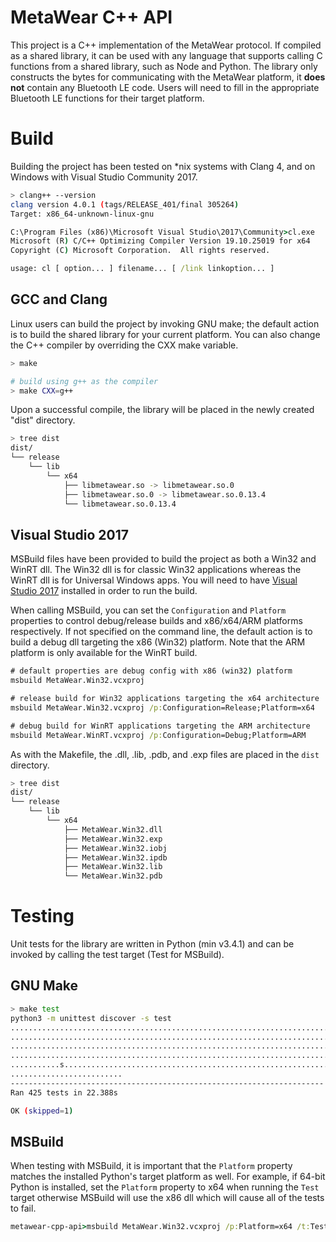 # MetaWear C++ API #
This project is a C++ implementation of the MetaWear protocol.  If compiled as a shared library, it can be used with any language that supports calling 
C functions from a shared library, such as Node and Python.  The library only constructs the bytes for communicating with the MetaWear platform, it 
**does not** contain any Bluetooth LE code.  Users will need to fill in the appropriate Bluetooth LE functions for their target platform.

# Build #
Building the project has been tested on \*nix systems with Clang 4, and on Windows with Visual Studio Community 2017.  

```sh
> clang++ --version
clang version 4.0.1 (tags/RELEASE_401/final 305264)
Target: x86_64-unknown-linux-gnu
```
```bat
C:\Program Files (x86)\Microsoft Visual Studio\2017\Community>cl.exe
Microsoft (R) C/C++ Optimizing Compiler Version 19.10.25019 for x64
Copyright (C) Microsoft Corporation.  All rights reserved.

usage: cl [ option... ] filename... [ /link linkoption... ]
```

## GCC and Clang ##
Linux users can build the project by invoking GNU make; the default action is to build the shared library for your current platform.  You can also 
change the C++ compiler by overriding the CXX make variable.

```sh
> make

# build using g++ as the compiler
> make CXX=g++
```

Upon a successful compile, the library will be placed in the newly created "dist" directory.

```sh
> tree dist
dist/
└── release
    └── lib
        └── x64
            ├── libmetawear.so -> libmetawear.so.0
            ├── libmetawear.so.0 -> libmetawear.so.0.13.4
            └── libmetawear.so.0.13.4

```

## Visual Studio 2017 ##
MSBuild files have been provided to build the project as both a Win32 and WinRT dll.  The Win32 dll is for classic Win32 applications whereas the 
WinRT dll is for Universal Windows apps.  You will need to have [Visual Studio 2017](https://www.visualstudio.com/downloads/) installed in order to 
run the build.

When calling MSBuild, you can set the `Configuration` and `Platform` properties to control debug/release builds and x86/x64/ARM platforms 
respectively.  If not specified on the command line, the default action is to build a debug dll targeting the x86 (Win32) platform.  Note that the ARM 
platform is only available for the WinRT build.

```bat
# default properties are debug config with x86 (win32) platform
msbuild MetaWear.Win32.vcxproj

# release build for Win32 applications targeting the x64 architecture 
msbuild MetaWear.Win32.vcxproj /p:Configuration=Release;Platform=x64

# debug build for WinRT applications targeting the ARM architecture 
msbuild MetaWear.WinRT.vcxproj /p:Configuration=Debug;Platform=ARM
```

As with the Makefile, the .dll, .lib, .pdb, and .exp files are placed in the `dist` directory.

```sh
> tree dist
dist/
└── release
    └── lib
        └── x64
            ├── MetaWear.Win32.dll
            ├── MetaWear.Win32.exp
            ├── MetaWear.Win32.iobj
            ├── MetaWear.Win32.ipdb
            ├── MetaWear.Win32.lib
            └── MetaWear.Win32.pdb

```

# Testing #
Unit tests for the library are written in Python (min v3.4.1) and can be invoked by calling the test target (Test for MSBuild).

## GNU Make ##
```sh
> make test
python3 -m unittest discover -s test
................................................................................
................................................................................
................................................................................
................................................................................
...........s....................................................................
.........................
----------------------------------------------------------------------
Ran 425 tests in 22.388s

OK (skipped=1)
```

## MSBuild ##
When testing with MSBuild, it is important that the `Platform` property matches the installed Python's target platform as well.  For example, if 
64-bit Python is installed, set the `Platform` property to x64 when running the `Test` target otherwise MSBuild will use the x86 dll which will cause 
all of the tests to fail.

```bat
metawear-cpp-api>msbuild MetaWear.Win32.vcxproj /p:Platform=x64 /t:Test
```
